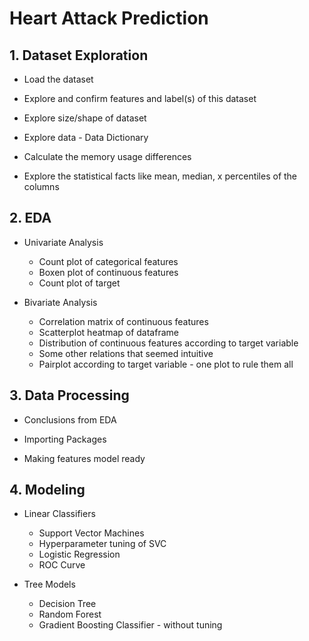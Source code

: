 # Heart Attack Prediction

## 1. Dataset Exploration

+ Load the dataset

+ Explore and confirm features and label(s) of this dataset

+ Explore size/shape of dataset

+ Explore data - Data Dictionary

+ Calculate the memory usage differences

+ Explore the statistical facts like mean, median, x percentiles of the columns

## 2. EDA

+ Univariate Analysis 
    - Count plot of categorical features    
    - Boxen plot of continuous features
    - Count plot of target

+ Bivariate Analysis
    - Correlation matrix of continuous features
    - Scatterplot heatmap of dataframe
    - Distribution of continuous features according to target variable
    - Some other relations that seemed intuitive
    - Pairplot according to target variable - one plot to rule them all

## 3. Data Processing

+ Conclusions from EDA

+ Importing Packages

+ Making features model ready

## 4. Modeling

+ Linear Classifiers
    - Support Vector Machines
    - Hyperparameter tuning of SVC
    - Logistic Regression
    - ROC Curve

+ Tree Models
    - Decision Tree
    - Random Forest
    - Gradient Boosting Classifier - without tuning
